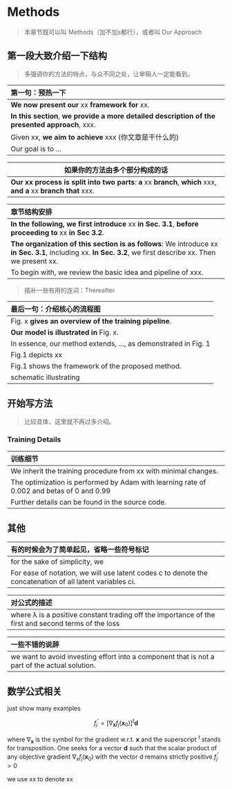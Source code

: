 # Methods

> 本章节既可以叫 Methods（加不加s都行），或者叫 Our Approach



## 第一段大致介绍一下结构

> 多强调你的方法的特点，与众不同之处，让审稿人一定能看到。



| 第一句：预热一下                                             |
| :----------------------------------------------------------- |
| **We now present our** xx **framework for** xx.              |
| **In this section**, **we provide a more detailed description of the presented approach**, xxx. |
| Given xx, **we aim to achieve** xxx (你文章是干什么的)       |
| Our goal is to ...                                           |



| 如果你的方法由多个部分构成的话                               |
| ------------------------------------------------------------ |
| **Our xx process is split into two parts**: **a** xx **branch**, **which** xxx, **and a** xx **branch that** xxx. |



| 章节结构安排                                                 |
| :----------------------------------------------------------- |
| **In the following, we first introduce** xx **in Sec. 3.1**, **before proceeding to** xx **in Sec 3.2**. |
| **The organization of this section is as follows**: We introduce xx **in Sec. 3.1**, including xx. **In Sec. 3.2**, we first describe xx. Then we present xx. |
| To begin with, we review the basic idea and pipeline of xxx. |

> 插补一些有用的连词：Thereafter




| 最后一句：介绍核心的流程图                                   |
| :----------------------------------------------------------- |
| Fig. x **gives an overview of the training pipeline**.       |
| **Our model is illustrated in** Fig. x.                      |
| In essence, our method extends, ..., as demonstrated in Fig. 1 |
| Fig.1 depicts xx                                             |
| Fig.1 shows the framework of the proposed method.            |
| schematic illustrating                                       |



## 开始写方法

> 比较具体，这里就不再过多介绍。

### Training Details

| 训练细节                                                     |
| :----------------------------------------------------------- |
| We inherit the training procedure from xx with minimal changes. |
| The optimization is performed by Adam with learning rate of 0.002 and betas of 0 and 0.99 |
| Further details can be found in the source code.             |



## 其他

| 有的时候会为了简单起见，省略一些符号标记 |
| :--- |
| for the sake of simplicity, we |
| For ease of notation, we will use latent codes c to denote the concatenation of all latent variables ci. |



| 对公式的描述                                                 |
| :----------------------------------------------------------- |
| where λ is a positive constant trading off the importance of the first and second terms of the loss |



| 一些不错的说辞                                               |
| :----------------------------------------------------------- |
| we want to avoid investing effort into a component that is not a part of the actual solution. |





## 数学公式相关

just show many examples


$$
f_{j}^{\prime}=\left[\nabla_{\mathbf{x}} f_{j}\left(\mathbf{x}_{0}\right)\right]^{t} \mathbf{d}
$$

where $\nabla_{\mathbf{x}}$ is the symbol for the gradient w.r.t. $\mathbf{x}$ and the superscript $^{t}$ stands for transposition. One seeks for a vector $\mathbf{d}$ such that the scalar product of any objective gradient $\nabla_{x} f_{j}\left(\mathbf{x}_{0}\right)$ with the vector d remains strictly positive $f_{j}^{\prime} > 0$



we use xx to denote xx
